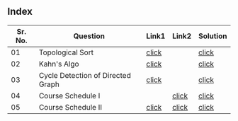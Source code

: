 ## Index 

Sr. No. | Question|Link1 | Link2 | Solution
---|---|---|---|---
01 | Topological Sort | [click](https://practice.geeksforgeeks.org/problems/topological-sort/1?utm_source=youtube&utm_medium=collab_striver_ytdescription&utm_campaign=topological-sort) || [click](./Solutions/TopologicalSort.java)
02 | Kahn's Algo | [click](https://practice.geeksforgeeks.org/problems/topological-sort/1?utm_source=youtube&utm_medium=collab_striver_ytdescription&utm_campaign=topological-sort) || [click](./Solutions/Kahn'sAlgo.java)
03 | Cycle Detection of Directed Graph | [click](https://practice.geeksforgeeks.org/problems/detect-cycle-in-a-directed-graph/1) || [click](./Solutions/CycleDetectionInDirectedGraph.java)
04 | Course Schedule I || [click](https://leetcode.com/problems/course-schedule/) | [click](./Solutions/CourseSchedule.java)
05 | Course Schedule II | [click](https://practice.geeksforgeeks.org/problems/course-schedule/1?utm_source=youtube&utm_medium=collab_striver_ytdescription&utm_campaign=course-schedule) | [click](https://leetcode.com/problems/course-schedule-ii/) | [click](./Solutions/CourseSchedule2.java)